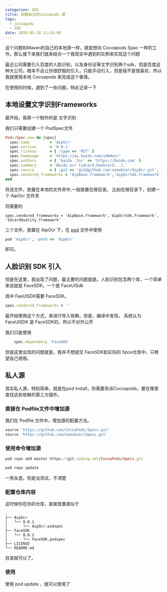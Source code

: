 ```yaml
---
categories: IOS
title: 创建自己的Cocoapods 源
tags:
  - cocoapods
  - IOS
date: 2018-05-18 11:14:00
---
```


这个问题和Maven的自己的本地源一样，就是想向 Cocoapods Spac 一样的工作。那么接下来我们就来结合一个我现实中遇到的实例来实现这个问题

最近公司需要引入百度的人脸识别，以及身份证等文字识别两个sdk，但是百度这种大公司，根本不会让你很舒服的引入，只能手动引入，但是我不是很喜欢，所以我就使用本地 Cocoapods 来完成这个事情。

在使用的时候，遇到了一些问题，特此记录一下

<!-- more -->

## 本地设置文字识别Frameworks

最开始，我第一个制作的是 文字识别

我们只需要创建一个 PodSpec文件
````ruby
Pod::Spec.new do |spec|
  spec.name         = 'AipOcr'
  spec.version      = '0.0.1'
  spec.license      = { :type => 'MIT' }
  spec.homepage     = 'https://ai.baidu.com/sdk#ocr'
  spec.authors      = { 'baidu .Inc' => 'https://baidu.com' }
  spec.summary      = 'Baidu ocr [idcard,bankcard...].'
  spec.source       = { :git => 'git@github.com:aimobier/AipOcr.git', :tag => '0.0.1' }
  spec.vendored_frameworks = 'AipBase.framework','AipOcrSdk.framework', 'IdcardQuality.framework'
end
````
将该文件，放置在本地的文件夹中,一般放置在根目录。
比如在根目录下，创建一个 AipOcr 文件夹

将需要的
````
spec.vendored_frameworks = 'AipBase.framework','AipOcrSdk.framework', 'IdcardQuality.framework'
````
三个文件，放置在 AipOcr 下，在 [pod](https://guides.cocoapods.org/syntax/podfile.html#pod) 文件中使用

````ruby
pod 'AipOcr', :path => 'AipOcr'
````

即可。

## 人脸识别 SDK 引入

但是在这里，我出现了问题，最主要的问题就是。人脸识别包含两个库，一个简单来说就是 FaceSDK，一个是 FaceUISdk

其中 FaeUISDK需要 FaceSDK。

````ruby
spec.vendored_frameworks = ''
````
最开始使用这个方式，来进行导入依赖。但是，编译中发现， 系统认为 FaceUISDK 是 FaceSDK的，所以不对外公开

我们只能使用

````ruby
    spec.dependency 'FaceSDK'
````

 但是这里出现的问题就是，我并不想提交 FaceSDK到实际的 Spce仓库中，只希望自己用用。

 ## 私人源

其实私人源，特别简单，就是在pod install，你需要告诉Cocoapods，要在哪里查找这些依赖的第三方插件。

### 直接在 Podfile文件中增加源

我们在 Podfile 文件中，增加源的配置方法。

````ruby
source 'https://github.com/CocoaPods/Specs.git'
source 'https://github.com/aimobier/Specs.git'
````

###  使用命令增加源

````ruby
pod repo add master https://git.coding.net/CocoaPods/Specs.git

pod repo update
````

一劳永逸，但是没测试，不清楚

### 配置仓库内容

这时候你在你的仓库，直接放置类似于

````
.
├── AipOcr
│   └── 0.0.1
│       └── AipOcr.podspec
├── FaceSDK
│   └── 0.0.2
│       └── FaceSDK.podspec
├── LICENSE
└── README.md
````
目录就可以了。

### 使用

使用 pod update ，就可以使用了
